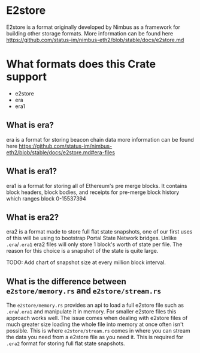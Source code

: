 # E2store

E2store is a format originally developed by Nimbus as a framework for building other storage formats. More information can be found here https://github.com/status-im/nimbus-eth2/blob/stable/docs/e2store.md


# What formats does this Crate support
- e2store
- era
- era1

## What is era?
era is a format for storing beacon chain data more information can be found here https://github.com/status-im/nimbus-eth2/blob/stable/docs/e2store.md#era-files

## What is era1?

era1 is a format for storing all of Ethereum's pre merge blocks. It contains block headers, block bodies, and receipts for pre-merge block history which ranges block 0-15537394

## What is era2?

era2 is a format made to store full flat state snapshots, one of our first uses of this will be using to bootstrap Portal State Network bridges. Unlike `.era`/`.era1` era2 files will only store 1 block's worth of state per file. The reason for this choice is a snapshot of the state is quite large.

TODO: Add chart of snapshot size at every million block interval.

## What is the difference between `e2store/memory.rs` and `e2store/stream.rs`

The `e2store/memory.rs` provides an api to load a full e2store file such as `.era`/`.era1` and manipulate it in memory. For smaller e2store files this approach works well. The issue comes when dealing with e2store files of much greater size loading the whole file into memory at once often isn't possible. This is where `e2store/stream.rs` comes in where you can stream the data you need from a e2store file as you need it. This is required for `.era2` format for storing full flat state snapshots.
